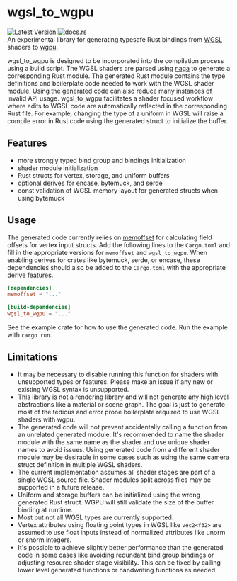 # wgsl_to_wgpu
[![Latest Version](https://img.shields.io/crates/v/wgsl_to_wgpu.svg)](https://crates.io/crates/wgsl_to_wgpu) [![docs.rs](https://docs.rs/wgsl_to_wgpu/badge.svg)](https://docs.rs/wgsl_to_wgpu)  
An experimental library for generating typesafe Rust bindings from [WGSL](https://www.w3.org/TR/WGSL/) shaders to [wgpu](https://github.com/gfx-rs/wgpu).

wgsl_to_wgpu is designed to be incorporated into the compilation process using a build script. The WGSL shaders are parsed using [naga](https://github.com/gfx-rs/naga) to generate a corresponding Rust module. The generated Rust module contains the type definitions and boilerplate code needed to work with the WGSL shader module. Using the generated code can also reduce many instances of invalid API usage. wgsl_to_wgpu facilitates a shader focused workflow where edits to WGSL code are automatically reflected in the corresponding Rust file. For example, changing the type of a uniform in WGSL will raise a compile error in Rust code using the generated struct to initialize the buffer.

## Features
- more strongly typed bind group and bindings initialization
- shader module initialization
- Rust structs for vertex, storage, and uniform buffers
- optional derives for encase, bytemuck, and serde
- const validation of WGSL memory layout for generated structs when using bytemuck

## Usage
The generated code currently relies on [memoffset](https://crates.io/crates/memoffset) for calculating field offsets for vertex input structs.
Add the following lines to the `Cargo.toml` and fill in the appropriate versions for `memoffset` and `wgsl_to_wgpu`.
When enabling derives for crates like bytemuck, serde, or encase, these dependencies should also be added to the `Cargo.toml` with the appropriate derive features.

```toml
[dependencies]
memoffset = "..."

[build-dependencies]
wgsl_to_wgpu = "..."
```

See the example crate for how to use the generated code. Run the example with `cargo run`.

## Limitations
- It may be necessary to disable running this function for shaders with unsupported types or features.
Please make an issue if any new or existing WGSL syntax is unsupported.
- This library is not a rendering library and will not generate any high level abstractions like a material or scene graph. 
The goal is just to generate most of the tedious and error prone boilerplate required to use WGSL shaders with wgpu.
- The generated code will not prevent accidentally calling a function from an unrelated generated module.
It's recommended to name the shader module with the same name as the shader and use unique shader names to avoid issues. 
Using generated code from a different shader module may be desirable in some cases such as using the same camera struct definition in multiple WGSL shaders.
- The current implementation assumes all shader stages are part of a single WGSL source file. Shader modules split across files may be supported in a future release.
- Uniform and storage buffers can be initialized using the wrong generated Rust struct. 
WGPU will still validate the size of the buffer binding at runtime.
- Most but not all WGSL types are currently supported.
- Vertex attributes using floating point types in WGSL like `vec2<f32>` are assumed to use float inputs instead of normalized attributes like unorm or snorm integers.
- It's possible to achieve slightly better performance than the generated code in some cases like avoiding redundant bind group bindings or adjusting resource shader stage visibility. 
This can be fixed by calling lower level generated functions or handwriting functions as needed.
